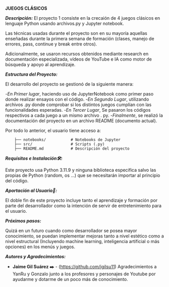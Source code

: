  **JUEGOS CLÁSICOS**

***Descripción:***
El proyecto 1 consiste en la crecaión de 4 juegos clásicos en lenguaje Python usando archivos.py y Jupyter notebook.

Las técnicas usadas durante el proyecto son en su mayoría aquellas enseñadas durante la primera semana de formación (clases, manejo de errores, pass, continue y break entre otros).

Adicionalmente, se usaron recursos obtenidos mediante research en documentación especializada, vídeos de YouTube e IA como motor de búsqueda y apoyo al aprendizaje.


***Estructura del Proyecto:***

El desarrollo del proyecto se gestionó de la siguiente manera:

-_En Primer lugar_, haciendo uso de JupyterNotebook como primer paso donde realizar ensayos con el código.
-_En Segundo Lugar_, utilizando archivos .py donde comprobar si los distintos juegos cumplían con las funcionalidades esperadas.
-_En Tercer Lugar_, Se pasaron los códigos respectivos a cada juego a un mismo archivo . py.
-_Finalmente_, se realizó la documentación del proyecto en un archivo README (documento actual).

Por todo lo anterior, el usuario tiene acceso a:

        ├── notebooks/           # Notebooks de Jupyter 
        ├── src/                 # Scripts (.py)
        ├── README.md            # Descripción del proyecto

***Requisitos e Instalación🛠️:***

Este proyecto usa Python 3.11.9 y ninguna biblioteca especifica salvo las propias de Python (random, os ...) que se necesitarán importar al principio del código.


***Aportación al Usuario🤝:***

El doble fin de este proyecto incluye tanto el aprendizaje y formación por parte del desarrollador como la intención de servir de entretenimiento para el usuario.

***Próximos pasos:***

Quizá en un futuro cuando como desarrollador se posea mayor conocimiento, se puedan implementar mejoras tanto a nivel estético como a nivel estructural (Incluyendo machine learning, inteligencia artificial o más opciones) en los menús y juegos.


***Autores y Agradecimientos:***

   - **Jaime Gil Suárez ✒️** - (https://github.com/jgilsu11)
   Agradecimientos a YanRu y Gonzalo junto a los profesores y personajes de Youtube por ayudarme y dotarme de un poco más de conocimiento.



